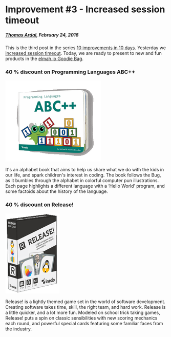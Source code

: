 # Improvement #3 - Increased session timeout

##### [Thomas Ardal](http://elmah.io/about/), February 24, 2016

This is the third post in the series [10 improvements in 10 days](ten-improvements-in-ten-days). Yesterday we [increased session timeout](improvement-two-increased-session-timeout). Today, we are ready to present to new and fun products in the [elmah.io Goodie Bag](https://elmah.io/goodiebag).

### 40 % discount on Programming Languages ABC++

![Programming Languages ABC++](/images/abcplus.png)

It's an alphabet book that aims to help us share what we do with the kids in our life, and spark children's interest in coding. The book follows the Bug, as it bumbles through the alphabet in colorful computer pun illustrations. Each page highlights a different language with a ‘Hello World’ program, and some factoids about the history of the language.

### 40 % discount on Release!

![Release](/images/release.png)

Release! is a lightly themed game set in the world of software development. Creating software takes time, skill, the right team, and hard work. Release is a little quicker, and a lot more fun. Modeled on school trick taking games, Release! puts a spin on classic sensibilities with new scoring mechanics each round, and powerful special cards featuring some familiar faces from the industry.


